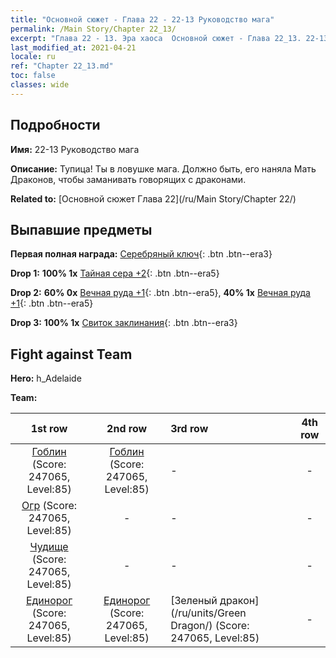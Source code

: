 ```yaml
---
title: "Основной сюжет - Глава 22 - 22-13 Руководство мага"
permalink: /Main Story/Chapter 22_13/
excerpt: "Глава 22 - 13. Эра хаоса  Основной сюжет - Глава 22_13. 22-13 Руководство мага"
last_modified_at: 2021-04-21
locale: ru
ref: "Chapter 22_13.md"
toc: false
classes: wide
---
```


## Подробности

 **Имя:** 22-13 Руководство мага

 **Описание:** Тупица! Ты в ловушке мага. Должно быть, его наняла Мать Драконов, чтобы заманивать говорящих с драконами.

 **Related to:** [Основной сюжет Глава 22](/ru/Main Story/Chapter 22/)

## Выпавшие предметы

 **Первая полная награда:** [Серебряный ключ](/ru/Items/con_693/){: .btn .btn--era3}

 **Drop 1:** **100% 1x** [Тайная сера +2](/ru/Items/mat_78/){: .btn .btn--era5}

 **Drop 2:** **60% 0x** [Вечная руда +1](/ru/Items/mat_68/){: .btn .btn--era5}, **40% 1x** [Вечная руда +1](/ru/Items/mat_68/){: .btn .btn--era5}

 **Drop 3:** **100% 1x** [Свиток заклинания](/ru/Items/con_694/){: .btn .btn--era3}


## Fight against Team
 **Hero:** h_Adelaide

 **Team:**


  | 1st row | 2nd row | 3rd row | 4th row |
  |:----:|:----:|:----|:----:|
  | [Гоблин](/ru/units/Goblin/) (Score: 247065, Level:85)  | [Гоблин](/ru/units/Goblin/) (Score: 247065, Level:85)  | - | - |
  | [Огр](/ru/units/Ogre/) (Score: 247065, Level:85)  | - | - | - |
  | [Чудище](/ru/units/Behemoth/) (Score: 247065, Level:85)  | - | - | - |
  | [Единорог](/ru/units/Unicorn/) (Score: 247065, Level:85)  | [Единорог](/ru/units/Unicorn/) (Score: 247065, Level:85)  | [Зеленый дракон](/ru/units/Green Dragon/) (Score: 247065, Level:85)  | - |


